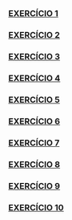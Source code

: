 ##    

### [EXERCÍCIO 1](index1.html)

### [EXERCÍCIO 2](index2.html)

### [EXERCÍCIO 3](index3.html)

### [EXERCÍCIO 4](index4.html)

### [EXERCÍCIO 5](index5.html)

### [EXERCÍCIO 6](index6.html)

### [EXERCÍCIO 7](index7.html)

### [EXERCÍCIO 8](index8.html)

### [EXERCÍCIO 9](index9.html)

### [EXERCÍCIO 10](index10.html)

